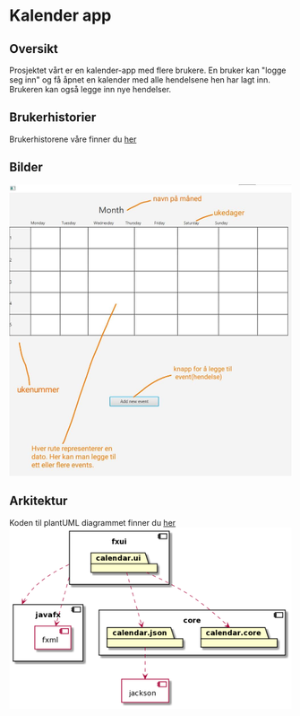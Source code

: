 # Kalender app

## Oversikt

Prosjektet vårt er en kalender-app med flere brukere. En bruker kan "logge seg inn" og få åpnet en kalender med alle hendelsene hen har lagt inn. Brukeren kan også legge inn nye hendelser.

## Brukerhistorier

Brukerhistorene våre finner du [her](../docs/resources/brukerhistorier.md)

## Bilder

![informerende_skjermbilde](../docs/resources/Illustrerende_skjermbilde.jpg)


## Arkitektur
Koden til plantUML diagrammet finner du [her](../docs/resources/structure.puml)
![Arkitektur](../docs/resources/arkitektur.png)